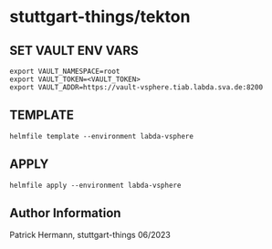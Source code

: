 # stuttgart-things/tekton

## SET VAULT ENV VARS
```
export VAULT_NAMESPACE=root
export VAULT_TOKEN=<VAULT_TOKEN>
export VAULT_ADDR=https://vault-vsphere.tiab.labda.sva.de:8200
```

## TEMPLATE
```
helmfile template --environment labda-vsphere
```

## APPLY
```
helmfile apply --environment labda-vsphere
```


Author Information
------------------
Patrick Hermann, stuttgart-things 06/2023

